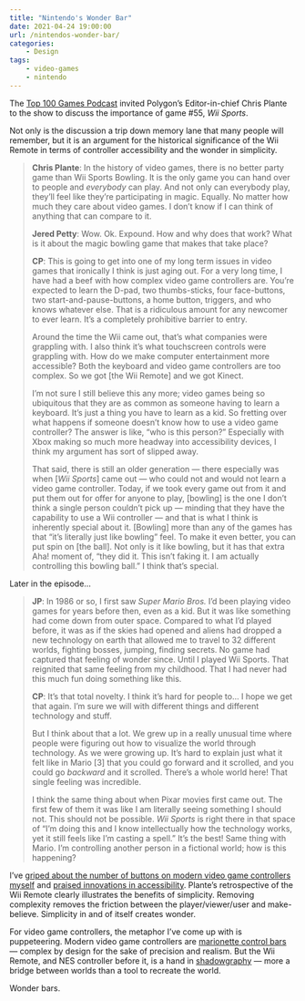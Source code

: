 ```yaml
---
title: "Nintendo's Wonder Bar"
date: 2021-04-24 19:00:00
url: /nintendos-wonder-bar/
categories:
    - Design
tags:
    - video-games
    - nintendo
---
```


The [Top 100 Games Podcast](https://podcasts.apple.com/us/podcast/55-wii-sports/id1481801238?i=1000515210685) invited Polygon’s Editor-in-chief Chris Plante to the show to discuss the importance of game #55, *Wii Sports*.

Not only is the discussion a trip down memory lane that many people will remember, but it is an argument for the historical significance of the Wii Remote in terms of controller accessibility and the wonder in simplicity.

> **Chris Plante**: In the history of video games, there is no better party game than Wii Sports Bowling. It is the only game you can hand over to people and *everybody* can play. And not only can everybody play, they’ll feel like they’re participating in magic. Equally. No matter how much they care about video games. I don’t know if I can think of anything that can compare to it.
>
> **Jered Petty**: Wow. Ok. Expound. How and why does that work? What is it about the magic bowling game that makes that take place?
>
> **CP**: This is going to get into one of my long term issues in video games that ironically I think is just aging out. For a very long time, I have had a beef with how complex video game controllers are. You’re expected to learn the D-pad, two thumbs-sticks, four face-buttons, two start-and-pause-buttons, a home button, triggers, and who knows whatever else. That is a ridiculous amount for any newcomer to ever learn. It’s a completely prohibitive barrier to entry.
>
> Around the time the Wii came out, that’s what companies were grappling with. I also think it’s what touchscreen controls were grappling with. How do we make computer entertainment more accessible? Both the keyboard and video game controllers are too complex. So we got [the Wii Remote] and we got Kinect.
>
> I’m not sure I still believe this any more; video games being so ubiquitous that they are as common as someone having to learn a keyboard. It’s just a thing you have to learn as a kid. So fretting over what happens if someone doesn’t know how to use a video game controller? The answer is like, “who is this person?” Especially with Xbox making so much more headway into accessibility devices, I think my argument has sort of slipped away.
>
> That said, there is still an older generation — there especially was when [*Wii Sports*] came out — who could not and would not learn a video game controller. Today, if we took every game out from it and put them out for offer for anyone to play, [bowling] is the one I don’t think a single person couldn’t pick up — minding that they have the capability to use a Wii controller — and that is what I think is inherently special about it. [Bowling] more than any of the games has that “it’s literally just like bowling” feel. To make it even better, you can put spin on [the ball]. Not only is it like bowling, but it has that extra Aha! moment of, “they did it. This isn’t faking it. I am actually controlling this bowling ball.” I think that’s special.

Later in the episode…

> **JP**: In 1986 or so, I first saw *Super Mario Bros.* I’d been playing video games for years before then, even as a kid. But it was like something had come down from outer space. Compared to what I’d played before, it was as if the skies had opened and aliens had dropped a new technology on earth that allowed me to travel to 32 different worlds, fighting bosses, jumping, finding secrets. No game had captured that feeling of wonder since. Until I played Wii Sports. That reignited that same feeling from my childhood. That I had never had this much fun doing something like this.
>
> **CP**: It’s that total novelty. I think it’s hard for people to… I hope we get that again. I’m sure we will with different things and different technology and stuff.
>
> But I think about that a lot. We grew up in a really unusual time where people were figuring out how to visualize the world through technology. As we were growing up. It’s hard to explain just what it felt like in Mario [3] that you could go forward and it scrolled, and you could go *backward* and it scrolled. There’s a whole world here! That single feeling was incredible.
>
> I think the same thing about when Pixar movies first came out. The first few of them it was like I am literally seeing something I should not. This should not be possible. *Wii Sports* is right there in that space of “I’m doing this and I know intellectually how the technology works, yet it still feels like I’m casting a spell.” It’s the best! Same thing with Mario. I’m controlling another person in a fictional world; how is this happening?

I’ve [griped about the number of buttons on modern video game controllers myself](https://zerocounts.net/2015/05/31/buttons/) and [praised innovations in accessibility](https://zerocounts.net/2018/05/17/microsofts-xbox-adaptive-controller/). Plante’s retrospective of the Wii Remote clearly illustrates the benefits of simplicity. Removing complexity removes the friction between the player/viewer/user and make-believe. Simplicity in and of itself creates wonder.

For video game controllers, the metaphor I’ve come up with is puppeteering. Modern video game controllers are [marionette control bars](https://en.wikipedia.org/wiki/Marionette#Types_of_marionette_control_bar) — complex by design for the sake of precision and realism. But the Wii Remote, and NES controller before it, is a hand in [shadowgraphy](https://en.wikipedia.org/wiki/Shadowgraphy_(performing_art)) — more a bridge between worlds than a tool to recreate the world.

Wonder bars.
